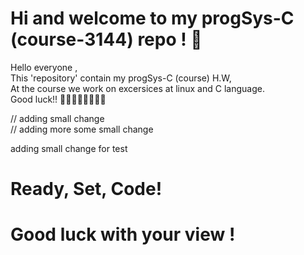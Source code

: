 # Hi and welcome to my progSys-C (course-3144) repo ! 🚀

Hello everyone , <br>
This 'repository' contain my progSys-C (course) H.W, <br>
At the course we work on excersices at linux and C language. <br> 
Good luck!! 👩‍💻🧙‍♂️🚀👩‍💻🔥<br>

// adding small change  
// adding more some small change

adding small change for test

# Ready, Set, Code!
# Good luck with your view !
